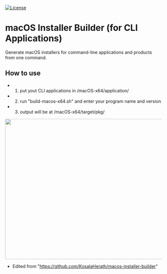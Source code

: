 [![License](https://img.shields.io/badge/License-Apache%202.0-blue.svg)](https://opensource.org/licenses/Apache-2.0)

# macOS Installer Builder (for CLI Applications)
Generate macOS installers for command-line applications and products from one command.

## How to use
 - 1. put yout CLI applications in /macOS-x64/application/
 - 2. run "build-macos-x64.sh" and enter your program name and version
 - 3. output will be at /macOS-x64/target/pkg/

<p align="center"> 
  <img src="https://cdn.dribbble.com/users/1161517/screenshots/7896076/apple-logo-animation.gif" width="600" height="450" />
</p>

* Edited from "https://github.com/KosalaHerath/macos-installer-builder"
